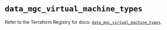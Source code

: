 # `data_mgc_virtual_machine_types`

Refer to the Terraform Registry for docs: [`data_mgc_virtual_machine_types`](https://registry.terraform.io/providers/magalucloud/mgc/0.39.0/docs/data-sources/virtual_machine_types).

